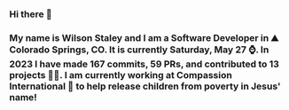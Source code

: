 ### Hi there 👋

### My name is Wilson Staley and I am a Software Developer in ⛰ Colorado Springs, CO.  It is currently Saturday, May 27 ⌚. In 2023 I have made 167 commits, 59 PRs, and contributed to 13 projects 👨‍💻. I am currently working at Compassion International 🏢 to help release children from poverty in Jesus' name!